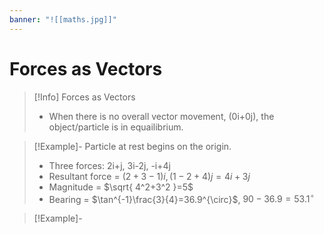 ```yaml
---
banner: "![[maths.jpg]]"
---
```

# Forces as Vectors 

> [!Info] Forces as Vectors 
> - When there is no overall vector movement, (0i+0j), the object/particle is in equailibrium.

> [!Example]- Particle at rest begins on the origin.
> - Three forces: 2i+j, 3i-2j, -i+4j
> - Resultant force = $(2+3-1)i, (1-2+4)j = 4i+3j$
> - Magnitude = $\sqrt{ 4^2+3^2 }=5$
> - Bearing = $\tan^{-1}\frac{3}{4}=36.9^{\circ}$, $90-36.9=53.1^\circ$

> [!Example]- 
